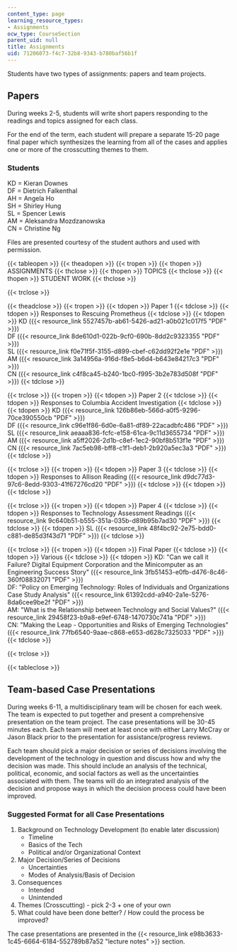 ```yaml
---
content_type: page
learning_resource_types:
- Assignments
ocw_type: CourseSection
parent_uid: null
title: Assignments
uid: 71206073-f4c7-32b8-9343-b780baf56b1f
---
```


Students have two types of assignments: papers and team projects.

Papers
------

During weeks 2-5, students will write short papers responding to the readings and topics assigned for each class.

For the end of the term, each student will prepare a separate 15-20 page final paper which synthesizes the learning from all of the cases and applies one or more of the crosscutting themes to them.

### Students

KD = Kieran Downes  
DF = Dietrich Falkenthal  
AH = Angela Ho  
SH = Shirley Hung  
SL = Spencer Lewis  
AM = Aleksandra Mozdzanowska  
CN = Christine Ng

Files are presented courtesy of the student authors and used with permission.

{{< tableopen >}}
{{< theadopen >}}
{{< tropen >}}
{{< thopen >}}
ASSIGNMENTS
{{< thclose >}}
{{< thopen >}}
TOPICS
{{< thclose >}}
{{< thopen >}}
STUDENT WORK
{{< thclose >}}

{{< trclose >}}

{{< theadclose >}}
{{< tropen >}}
{{< tdopen >}}
Paper 1
{{< tdclose >}}
{{< tdopen >}}
Responses to Rescuing Prometheus
{{< tdclose >}}
{{< tdopen >}}
KD ({{< resource_link 5527457b-ab61-5426-ad21-a0b021c017f5 "PDF" >}})  
DF ({{< resource_link 8de610d1-022b-9cf0-690b-8dd2c9323355 "PDF" >}})  
SL ({{< resource_link f0e71f5f-3155-d899-cbef-c62dd92f2e1e "PDF" >}})  
AM ({{< resource_link 3a14956a-916d-f8e5-b6d4-b643e84217c3 "PDF" >}})  
CN ({{< resource_link c4f8ca45-b240-1bc0-f995-3b2e783d508f "PDF" >}})
{{< tdclose >}}

{{< trclose >}}
{{< tropen >}}
{{< tdopen >}}
Paper 2
{{< tdclose >}}
{{< tdopen >}}
Responses to Columbia Accident Investigation
{{< tdclose >}}
{{< tdopen >}}
KD ({{< resource_link 126b86eb-566d-a0f5-9296-70ce390550cb "PDF" >}})  
DF ({{< resource_link c96e1f86-6d0e-6a81-df89-22acadbfc486 "PDF" >}})  
SL ({{< resource_link aeaaa836-fcfc-e158-61ca-9c11d3655734 "PDF" >}})  
AM ({{< resource_link a5ff2026-2d1b-c8ef-1ec2-90bf8b513f1e "PDF" >}})  
CN ({{< resource_link 7ac5eb98-bff8-c1f1-deb1-2b920a5ec3a3 "PDF" >}})
{{< tdclose >}}

{{< trclose >}}
{{< tropen >}}
{{< tdopen >}}
Paper 3
{{< tdclose >}}
{{< tdopen >}}
Responses to Allison Reading ({{< resource_link d9dc77d3-97c6-8edd-9303-41f67276cd20 "PDF" >}})
{{< tdclose >}}
{{< tdopen >}}
 
{{< tdclose >}}

{{< trclose >}}
{{< tropen >}}
{{< tdopen >}}
Paper 4
{{< tdclose >}}
{{< tdopen >}}
Responses to Technology Assessment Readings ({{< resource_link 9c640b51-b555-351a-035b-d89b95b7ad30 "PDF" >}})
{{< tdclose >}}
{{< tdopen >}}
SL ({{< resource_link 48f4bc92-2e75-bdd0-c881-de85d3f43d71 "PDF" >}})
{{< tdclose >}}

{{< trclose >}}
{{< tropen >}}
{{< tdopen >}}
Final Paper
{{< tdclose >}}
{{< tdopen >}}
Various
{{< tdclose >}}
{{< tdopen >}}
KD: "Can we call it Failure? Digital Equipment Corporation and the Minicomputer as an Engineering Success Story" ({{< resource_link 3fb51453-e0fb-d476-8c46-360f08832071 "PDF" >}})  
DF: "Policy on Emerging Technology: Roles of Individuals and Organizations Case Study Analysis" ({{< resource_link 61392cdd-a940-2a1e-5276-8da6cee9be2f "PDF" >}})  
AM: "What is the Relationship between Technology and Social Values?" ({{< resource_link 29458f23-b9a8-e9ef-6748-1470730c741a "PDF" >}})  
CN: "Making the Leap - Opportunities and Risks of Emerging Technologies" ({{< resource_link 77fb6540-9aae-c868-e653-d628c7325033 "PDF" >}})
{{< tdclose >}}

{{< trclose >}}

{{< tableclose >}}

Team-based Case Presentations
-----------------------------

During weeks 6-11, a multidisciplinary team will be chosen for each week. The team is expected to put together and present a comprehensive presentation on the team project. The case presentations will be 30-45 minutes each. Each team will meet at least once with either Larry McCray or Jason Black prior to the presentation for assistance/progress reviews.

Each team should pick a major decision or series of decisions involving the development of the technology in question and discuss how and why the decision was made. This should include an analysis of the technical, political, economic, and social factors as well as the uncertainties associated with them. The teams will do an integrated analysis of the decision and propose ways in which the decision process could have been improved.

### Suggested Format for all Case Presentations

1.  Background on Technology Development (to enable later discussion)
    *   Timeline
    *   Basics of the Tech
    *   Political and/or Organizational Context
2.  Major Decision/Series of Decisions
    *   Uncertainties
    *   Modes of Analysis/Basis of Decision
3.  Consequences
    *   Intended
    *   Unintended
4.  Themes (Crosscutting) - pick 2-3 + one of your own
5.  What could have been done better? / How could the process be improved?

The case presentations are presented in the {{< resource_link e98b3633-1c45-6664-6184-552789b87a52 "lecture notes" >}} section.